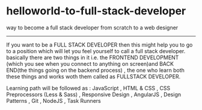 # helloworld-to-full-stack-developer
way to become a  full stack developer from scratch to a web designer

---------------------------------------------------------------------------------------------------------------------------------
If you want to be a FULL STACK DEVELOPER then this might help you to go to a position which 
will let you feel yourself to call a full stack developer.
basically there are two things in it i.e. the FRONTEND DEVELOPMENT (which you see when you connect to anything on screen)and BACK END(the things going on the backend process) , the one who learn both these things and works woth them called as FULLSTACK DEVELOPER.


Learning path will be followed as :
JavaScript  ,
HTML & CSS  , 
CSS Preprocessors (Less & Sass)  ,
Responsive Design ,
AngularJS  ,
Design Patterns  ,
Git  ,
NodeJS  ,
Task Runners  

